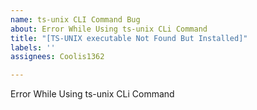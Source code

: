 ```yaml
---
name: ts-unix CLI Command Bug
about: Error While Using ts-unix CLi Command
title: "[TS-UNIX executable Not Found But Installed]"
labels: ''
assignees: Coolis1362

---
```


Error While Using ts-unix CLi Command
